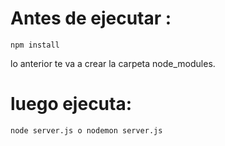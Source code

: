 # Antes de ejecutar :

```
npm install
```

lo anterior te va a crear la carpeta node_modules.

# luego ejecuta:

```
node server.js o nodemon server.js
```